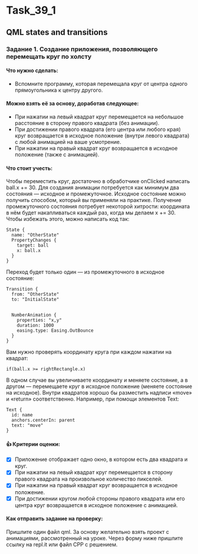 # Task_39_1
## QML states and transitions

### Задание 1. Создание приложения, позволяющего перемещать круг по холсту

#### Что нужно сделать:
 - Вспомните программу, которая перемещала круг от центра одного прямоугольника к центру другого.

#### Можно взять её за основу, доработав следующее:
 - При нажатии на левый квадрат круг перемещается на небольшое расстояние в сторону правого квадрата (без анимации).
 - При достижении правого квадрата (его центра или любого края) круг возвращается в исходное положение (внутри левого квадрата) с любой анимацией на ваше усмотрение.
 - При нажатии на правый квадрат круг возвращается в исходное положение (также с анимацией).

#### Что стоит учесть:
Чтобы переместить круг, достаточно в обработчике onClicked написать ball.x += 30.
Для создания анимации потребуется как минимум два состояния — исходное и промежуточное. Исходное состояние можно получить способом, который вы применяли на практике. Получение промежуточного состояния потребует некоторой хитрости: координата в нём будет накапливаться каждый раз, когда мы делаем x += 30. Чтобы избежать этого, можно написать код так:
```
State {
  name: "OtherState"
  PropertyChanges {
    target: ball
    x: ball.x
  }
}
```
Переход будет только один — из промежуточного в исходное состояние:
```
Transition {
  from: "OtherState"
  to: "InitialState"


  NumberAnimation {
    properties: "x,y"
    duration: 1000
    easing.type: Easing.OutBounce
  }
}
```
Вам нужно проверять координату круга при каждом нажатии на квадрат:
```
if(ball.x >= rightRectangle.x)
```
В одном случае вы увеличиваете координату и меняете состояние, а в другом — перемещаете круг в исходное положение (меняете состояние на исходное).
Внутри квадратов хорошо бы разместить надписи «move» и «return» соответственно. Например, при помощи элементов Text:
```
Text {
  id: name
  anchors.centerIn: parent
  text: "move"
}
```
#### :+1: Критерии оценки:
- [x] Приложение отображает одно окно, в котором есть два квадрата и круг.
- [x] При нажатии на левый квадрат круг перемещается в сторону правого квадрата на произвольное количество пикселей.
- [x] При нажатии на правый квадрат круг возвращается в исходное положение.
- [x] При достижении кругом любой стороны правого квадрата или его центра круг возвращается в исходное положение с анимацией.

#### Как отправить задание на проверку:
Пришлите один файл qml. За основу желательно взять проект с анимациями, рассмотренный на уроке. Через форму ниже пришлите ссылку на repl.it или файл CPP с решением.

